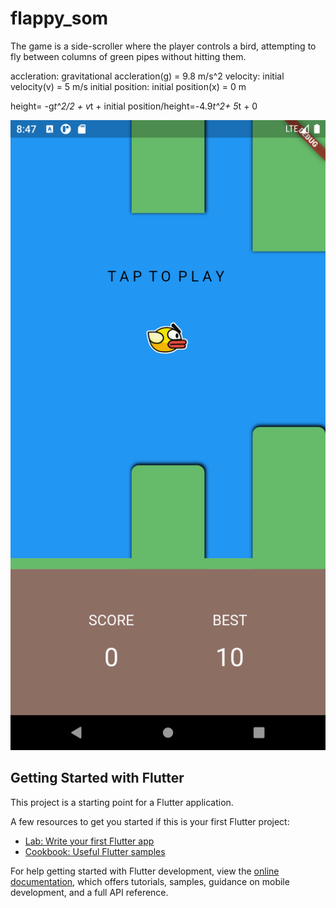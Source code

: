 # flappy_som

The game is a side-scroller where the player controls a bird, attempting to fly between columns of green pipes without hitting them.

accleration: gravitational accleration(g) = 9.8 m/s^2
velocity: initial velocity(v) = 5 m/s
initial position: initial position(x) = 0 m

height= -g*t^2/2 + v*t + initial position/height=-4.9*t^2+ 5*t + 0

<img src="https://github.com/awes0m/glutter-fames/blob/main/flappy_som/SCREENSHOTS/Screenshot_1653751059.png" alt="Screenshot of Flappy Bird" title="Flappy Som" size=100px >

## Getting Started with Flutter

This project is a starting point for a Flutter application.

A few resources to get you started if this is your first Flutter project:

- [Lab: Write your first Flutter app](https://docs.flutter.dev/get-started/codelab)
- [Cookbook: Useful Flutter samples](https://docs.flutter.dev/cookbook)

For help getting started with Flutter development, view the
[online documentation](https://docs.flutter.dev/), which offers tutorials,
samples, guidance on mobile development, and a full API reference.

